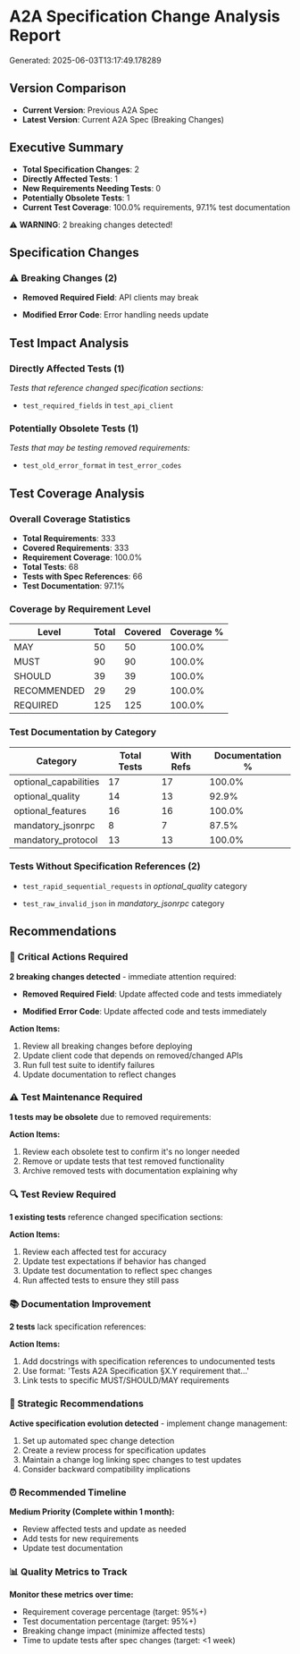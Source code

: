 # A2A Specification Change Analysis Report

Generated: 2025-06-03T13:17:49.178289

## Version Comparison
- **Current Version**: Previous A2A Spec
- **Latest Version**: Current A2A Spec (Breaking Changes)

## Executive Summary

- **Total Specification Changes**: 2
- **Directly Affected Tests**: 1
- **New Requirements Needing Tests**: 0
- **Potentially Obsolete Tests**: 1
- **Current Test Coverage**: 100.0% requirements, 97.1% test documentation

⚠️ **WARNING**: 2 breaking changes detected!

## Specification Changes

### ⚠️ Breaking Changes (2)

- **Removed Required Field**: API clients may break

- **Modified Error Code**: Error handling needs update

## Test Impact Analysis

### Directly Affected Tests (1)

*Tests that reference changed specification sections:*

- `test_required_fields` in `test_api_client`

### Potentially Obsolete Tests (1)

*Tests that may be testing removed requirements:*

- `test_old_error_format` in `test_error_codes`

## Test Coverage Analysis

### Overall Coverage Statistics

- **Total Requirements**: 333
- **Covered Requirements**: 333
- **Requirement Coverage**: 100.0%
- **Total Tests**: 68
- **Tests with Spec References**: 66
- **Test Documentation**: 97.1%

### Coverage by Requirement Level

| Level | Total | Covered | Coverage % |
|-------|-------|---------|------------|
| MAY | 50 | 50 | 100.0% |
| MUST | 90 | 90 | 100.0% |
| SHOULD | 39 | 39 | 100.0% |
| RECOMMENDED | 29 | 29 | 100.0% |
| REQUIRED | 125 | 125 | 100.0% |

### Test Documentation by Category

| Category | Total Tests | With Refs | Documentation % |
|----------|-------------|-----------|-----------------|
| optional_capabilities | 17 | 17 | 100.0% |
| optional_quality | 14 | 13 | 92.9% |
| optional_features | 16 | 16 | 100.0% |
| mandatory_jsonrpc | 8 | 7 | 87.5% |
| mandatory_protocol | 13 | 13 | 100.0% |

### Tests Without Specification References (2)

- `test_rapid_sequential_requests` in *optional_quality* category

- `test_raw_invalid_json` in *mandatory_jsonrpc* category

## Recommendations

### 🚨 Critical Actions Required

**2 breaking changes detected** - immediate attention required:

- **Removed Required Field**: Update affected code and tests immediately

- **Modified Error Code**: Update affected code and tests immediately

**Action Items:**
1. Review all breaking changes before deploying
2. Update client code that depends on removed/changed APIs
3. Run full test suite to identify failures
4. Update documentation to reflect changes

### ⚠️ Test Maintenance Required

**1 tests may be obsolete** due to removed requirements:

**Action Items:**
1. Review each obsolete test to confirm it's no longer needed
2. Remove or update tests that test removed functionality
3. Archive removed tests with documentation explaining why

### 🔍 Test Review Required

**1 existing tests** reference changed specification sections:

**Action Items:**
1. Review each affected test for accuracy
2. Update test expectations if behavior has changed
3. Update test documentation to reflect spec changes
4. Run affected tests to ensure they still pass

### 📚 Documentation Improvement

**2 tests** lack specification references:

**Action Items:**
1. Add docstrings with specification references to undocumented tests
2. Use format: 'Tests A2A Specification §X.Y requirement that...'
3. Link tests to specific MUST/SHOULD/MAY requirements

### 🎯 Strategic Recommendations

**Active specification evolution detected** - implement change management:
1. Set up automated spec change detection
2. Create a review process for specification updates
3. Maintain a change log linking spec changes to test updates
4. Consider backward compatibility implications

### ⏰ Recommended Timeline

**Medium Priority (Complete within 1 month):**
- Review affected tests and update as needed
- Add tests for new requirements
- Update test documentation

### 📊 Quality Metrics to Track

**Monitor these metrics over time:**
- Requirement coverage percentage (target: 95%+)
- Test documentation percentage (target: 95%+)
- Breaking change impact (minimize affected tests)
- Time to update tests after spec changes (target: <1 week)